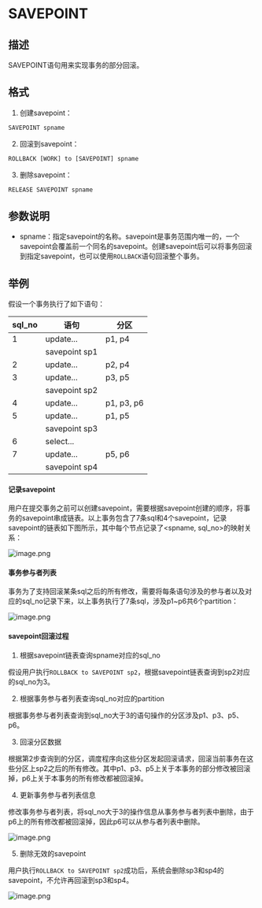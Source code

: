 SAVEPOINT 
==============================



描述 
-----------

SAVEPOINT语句用来实现事务的部分回滚。

格式 
-----------

1. 创建savepoint：




```javascript
SAVEPOINT spname
```





2. 回滚到savepoint：




```javascript
ROLLBACK [WORK] to [SAVEPOINT] spname
```





3. 删除savepoint：




```javascript
RELEASE SAVEPOINT spname
```





参数说明 
-------------

* spname：指定savepoint的名称。savepoint是事务范围内唯一的，一个savepoint会覆盖前一个同名的savepoint。创建savepoint后可以将事务回滚到指定savepoint，也可以使用`ROLLBACK`语句回滚整个事务。






举例 
-----------

假设一个事务执行了如下语句：


| **sql_no** |    **语句**     |   **分区**   |
|------------|---------------|------------|
| 1          | update...     | p1, p4     |
|            | savepoint sp1 |            |
| 2          | update...     | p2, p4     |
| 3          | update...     | p3, p5     |
|            | savepoint sp2 |            |
| 4          | update...     | p1, p3, p6 |
| 5          | update...     | p1, p5     |
|            | savepoint sp3 |            |
| 6          | select...     |            |
| 7          | update...     | p5, p6     |
|            | savepoint sp4 |            |



#### 记录savepoint 

用户在提交事务之前可以创建savepoint，需要根据savepoint创建的顺序，将事务的savepoint串成链表。以上事务包含了7条sql和4个savepoint，记录savepoint的链表如下图所示，其中每个节点记录了\<spname, sql_no\>的映射关系：

![image.png](https://static-aliyun-doc.oss-accelerate.aliyuncs.com/assets/img/zh-CN/3501155061/p149175.png "image.png")



#### 事务参与者列表 

事务为了支持回滚某条sql之后的所有修改，需要将每条语句涉及的参与者以及对应的sql_no记录下来，以上事务执行了7条sql，涉及p1\~p6共6个partition：

![image.png](https://static-aliyun-doc.oss-accelerate.aliyuncs.com/assets/img/zh-CN/3501155061/p149176.png "image.png")



#### savepoint回滚过程 

1. 根据savepoint链表查询spname对应的sql_no




假设用户执行`ROLLBACK to SAVEPOINT sp2`，根据savepoint链表查询到sp2对应的sql_no为3。

2. 根据事务参与者列表查询sql_no对应的partition




根据事务参与者列表查询到sql_no大于3的语句操作的分区涉及p1、p3、p5、p6。

3. 回滚分区数据




根据第2步查询到的分区，调度程序向这些分区发起回滚请求，回滚当前事务在这些分区上sp2之后的所有修改。其中p1、p3、p5上关于本事务的部分修改被回滚掉，p6上关于本事务的所有修改都被回滚掉。

4. 更新事务参与者列表信息




修改事务参与者列表，将sql_no大于3的操作信息从事务参与者列表中删除，由于p6上的所有修改都被回滚掉，因此p6可以从参与者列表中删除。

![image.png](https://static-aliyun-doc.oss-accelerate.aliyuncs.com/assets/img/zh-CN/3501155061/p149177.png "image.png")

5. 删除无效的savepoint




用户执行`ROLLBACK to SAVEPOINT sp2`成功后，系统会删除sp3和sp4的savepoint，不允许再回滚到sp3和sp4。

![image.png](https://static-aliyun-doc.oss-accelerate.aliyuncs.com/assets/img/zh-CN/3501155061/p149178.png "image.png")
